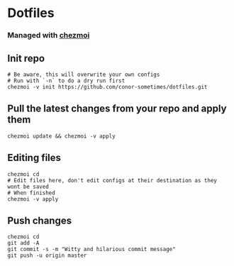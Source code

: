# Dotfiles

### Managed with [chezmoi](https://github.com/twpayne/chezmoi)

## Init repo
```
# Be aware, this will overwrite your own configs
# Run with `-n` to do a dry run first
chezmoi -v init https://github.com/conor-sometimes/dotfiles.git
```

## Pull the latest changes from your repo and apply them
```
chezmoi update && chezmoi -v apply
```

## Editing files
```
chezmoi cd
# Edit files here, don't edit configs at their destination as they wont be saved
# When finished
chezmoi -v apply
```

## Push changes
```
chezmoi cd
git add -A
git commit -s -m "Witty and hilarious commit message"
git push -u origin master
```
